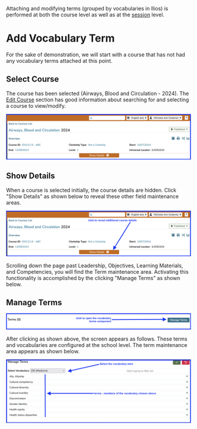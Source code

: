 Attaching and modifying terms (grouped by vocabularies in Ilios) is performed at both the course level as well as at the [session](https://iliosproject.gitbook.io/ilios-user-guide/courses-and-sessions/sessions/session_actions/edit-session#manage-vocabulary-terms) level. 

# Add Vocabulary Term

For the sake of demonstration, we will start with a course that has not had any vocabulary terms attached at this point.

## Select Course 

The course has been selected (Airways, Blood and Circulation - 2024). The [Edit Course](https://iliosproject.gitbook.io/ilios-user-guide/courses-and-sessions/courses/course_actions/edit-course) section has good information about searching for and selecting a course to view/modify.

![course selected](../../images/course_vocabulary/course_selected.png)

## Show Details

When a course is selected initially, the course details are hidden. Click "Show Details" as shown below to reveal these other field maintenance areas.

![show details](../../images/course_vocabulary/show_details.png)

Scrolling down the page past Leadership, Objectives, Learning Materials, and Competencies, you will find the Term maintenance area. Activating this functionality is accomplished by the clicking "Manage Terms" as shown below. 

## Manage Terms

![manage terms](../../images/course_vocabulary/manage_terms.png)

After clicking as shown above, the screen appears as follows. These terms and vocabularies are configured at the school level. The term maintenance area appears as shown below.

![term maintenance area](../../images/course_vocabulary/term_maintenance_area.png)